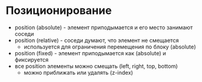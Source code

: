 # Позиционирование
- position (absolute) - элемент приподымается и его место занимают соседи
- position (relative) - соседи думают, что элемент не смещается
  - используется для ограничения перемещения по блоку (absolute)
- position (fixed) - элемент приподымается как (absolute) и фиксируется
- все position элементы можно смещать (left, right, top, bottom)
  - можно приближать или удалять (z-index)
